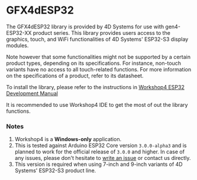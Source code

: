 # GFX4dESP32

The GFX4dESP32 library is provided by 4D Systems for use with gen4-ESP32-XX product series. This library provides users access to the graphics, touch, and WiFi functionalities of 4D Systems' ESP32-S3 display modules.

Note however that some functionalities might not be supported by a certain product types, depending on its specifications. For instance, non-touch variants have no access to all touch-related functions. For more information on the specifications of a product, refer to its datasheet.

To install the library, please refer to the instructions in [Workshop4 ESP32 Development Manual](https://resources.4dsystems.com.au/manuals/workshop4/esp32/#install-via-library-manager)

It is recommended to use Workshop4 IDE to get the most of out the library functions.

### Notes

1. Workshop4 is a **Windows-only** application.
2. This is tested against Arduino ESP32 Core version `3.0.0-alpha3` and is planned to work for the official release of `3.0.0` and higher. In case of any issues, please don't hesitate to [write an issue](https://github.com/4dsystems/GFX4dESP32/issues/new) or contact us directly.
3. This version is required when using 7-inch and 9-inch variants of 4D Systems' ESP32-S3 product line.
